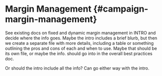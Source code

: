 # Margin Management {#campaign-margin-management}

See existing docs on fixed and dynamic margin management in INTRO and decide where the info goes. Maybe the intro includes a brief blurb, but then we create a separate file with more details, including a table or something outlining the pros and cons of each and when to use. Maybe that should be its own file, or maybe the info. should go into in the overall best practices doc.

Or should the intro include all the info? Can go either way with the intro.

